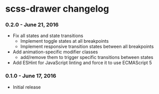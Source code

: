 # scss-drawer changelog

### 0.2.0 - June 21, 2016
* Fix all states and state transitions
  * Implement toggle states at all breakpoints
  * Implement responsive transition states between all breakpoints
* Add animation-specific modifier classes
  * add/remove them to trigger specific transitions between states
* Add ESHint for JavaScript linting and force it to use ECMAScript 5

### 0.1.0 - June 17, 2016
* Initial release

